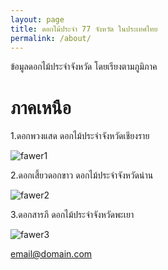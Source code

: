 ```yaml
---
layout: page
title: ดอกไม้ประจำ 77 จังหวัด ในประเทศไทย
permalink: /about/
---
```

ข้อมูลดอกไม้ประจำจังหวัด โดยเรียงตามภูมิภาค

# ภาคเหนือ

1.ดอกพวงแสด ดอกไม้ประจำจังหวัดเชียงราย

![fawer1](https://baansuan.files.wordpress.com/2008/02/puangsaed08.jpg?w=480&h=360)

2.ดอกเสี้ยวดอกขาว ดอกไม้ประจำจังหวัดน่าน

![fawer2](https://www.pstip.com/images/article-pstip/Health/herb/herb-040758-1.jpg)

3.ดอกสารภี ดอกไม้ประจำจังหวัดพะเยา

![fawer3](http://image.dek-d.com/27/0311/3677/117848938)







[email@domain.com](mailto:email@domain.com)
